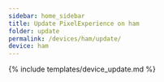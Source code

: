 ```yaml
---
sidebar: home_sidebar
title: Update PixelExperience on ham
folder: update
permalink: /devices/ham/update/
device: ham
---
```

{% include templates/device_update.md %}
